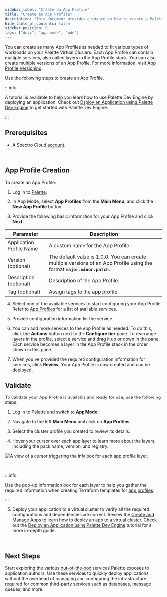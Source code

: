 ```yaml
---
sidebar_label: "Create an App Profile"
title: "Create an App Profile"
description: "This document provides guidance on how to create a Palette App Profile"
hide_table_of_contents: false
sidebar_position: 0
tags: ["devx", "app mode", "pde"]
---
```



You can create as many App Profiles as needed to fit various types of workloads on your Palette Virtual Clusters. Each App Profile can contain multiple services, also called layers in the App Profile stack. You can also create multiple versions of an App Profile. For more information, visit [App Profile Versioning](versioning-app-profile.md). 

Use the following steps to create an App Profile.


:::info

A tutorial is available to help you learn how to use Palette Dev Engine by deploying an application. Check out [Deploy an Application using Palette Dev Engine](../apps/deploy-app.md) to get started with Palette Dev Engine.

:::


## Prerequisites

* A Spectro Cloud [account](https://www.spectrocloud.com/get-started/).
<br />

## App Profile Creation

To create an App Profile:

1. Log in to [Palette](https://console.spectrocloud.com).


2. In App Mode, select **App Profiles** from the **Main Menu**, and click the **New App Profile** button. 


3. Provide the following basic information for your App Profile and click **Next**.


|         Parameter           | Description  |
|-------------------------------|-----------------|
|Application Profile Name | A custom name for the App Profile|
|Version (optional) | The default value is 1.0.0. You can create multiple versions of an App Profile using the format **`major.minor.patch`**.
|Description (optional)   | Description of the App Profile. | 
|Tag (optional)               | Assign tags to the app profile.|


4. Select one of the available services to start configuring your App Profile. Refer to [App Profiles](../app-profile/app-profile.md) for a list of available services. 


5. Provide configuration information for the service.


6. You can add more services to the App Profile as needed. To do this, click the **Actions** button next to the **Configure tier** pane. To rearrange layers in the profile, select a service and drag it up or down in the pane. Each service becomes a layer in the App Profile stack in the order shown in this pane.


7. When you've provided the required configuration information for services, click **Review**. Your App Profile is now created and can be deployed.  

## Validate

To validate your App Profile is available and ready for use, use the following steps.

1. Log in to [Palette](https://console.spectrocloud.com) and switch to **App Mode**.


2. Navigate to the left **Main Menu** and click on **App Profiles**.


3. Select the cluster profile you created to review its details.


4. Hover your cursor over each app layer to learn more about the layers, including the pack name, version, and registry.

  ![A view of a cursor triggering the info box for each app profile layer.](/devx_app-profile_create-app-profile_app-layer-infoboxes.png)

  <br />

  :::info

  Use the pop-up information box for each layer to help you gather the required information when creating Terraform templates for [app profiles](https://registry.terraform.io/providers/spectrocloud/spectrocloud/latest/docs/resources/application_profile).

  :::


5. Deploy your application to a virtual cluster to verify all the required configurations and dependencies are correct. Review the [Create and Manage Apps](../apps/create-app.md) to learn how to deploy an app to a virtual cluster. Check out the [Deploy an Application using Palette Dev Engine](../apps/deploy-app.md) tutorial for a more in-depth guide.


<br />

## Next Steps

Start exploring the various [out-of-the-box](services/services.md) services Palette exposes to application authors. Use these services to quickly deploy applications without the overhead of managing and configuring the infrastructure required for common third-party services such as databases, message queues, and more.

